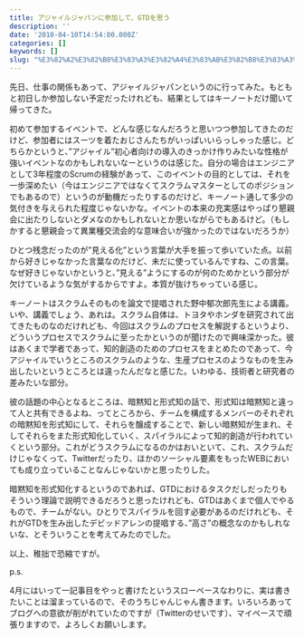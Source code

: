 ```yaml
---
title: アジャイルジャパンに参加して、GTDを思う
description: ''
date: '2010-04-10T14:54:00.000Z'
categories: []
keywords: []
slug: "%E3%82%A2%E3%82%B8%E3%83%A3%E3%82%A4%E3%83%AB%E3%82%B8%E3%83%A3%E3%83%91%E3%83%B3%E3%81%AB%E5%8F%82%E5%8A%A0%E3%81%97%E3%81%A6%E3%80%81GTD%E3%82%92..."
---
```

先日、仕事の関係もあって、アジャイルジャパンというのに行ってみた。もともと初日しか参加しない予定だったけれども、結果としてはキーノートだけ聞いて帰ってきた。

初めて参加するイベントで、どんな感じなんだろうと思いつつ参加してきたのだけど、参加者にはスーツを着たおじさんたちがいっぱいいらっしゃった感じ。どちらかというと、”アジャイル”初心者向けの導入のきっかけ作りみたいな性格が強いイベントなのかもしれないなーというのは感じた。自分の場合はエンジニアとして3年程度のScrumの経験があって、このイベントの目的としては、それを一歩深めたい（今はエンジニアではなくてスクラムマスターとしてのポジションでもあるので）というのが動機だったりするのだけど、キーノート通して多少の気付きを与えられた程度じゃないかな。イベントの本来の充実感はやっぱり懇親会に出たりしないとダメなのかもしれないとか思いながらでもあるけど。（もしかすると懇親会って異業種交流会的な意味合いが強かったのではないだろうか）

ひとつ残念だったのが”見える化”という言葉が大手を振って歩いていた点。以前から好きじゃなかった言葉なのだけど、未だに使っているんですね、この言葉。なぜ好きじゃないかというと、”見える”ようにするのが何のためかという部分が欠けているような気がするからですよ。本質が抜けちゃっている感じ。

キーノートはスクラムそのものを論文で提唱された野中郁次郎先生による講義。いや、講義でしょう、あれは。スクラム自体は、トヨタやホンダを研究されて出てきたものなのだけれども、今回はスクラムのプロセスを解説するというより、どういうプロセスでスクラムに至ったかというのが聞けたので興味深かった。彼はあくまで学者であって、知的創造のためのプロセスをまとめたのであって、今アジャイルでいうところのスクラムのような、生産プロセスのようなものを生み出したいというところとは違ったんだなと感じた。いわゆる、技術者と研究者の差みたいな部分。

彼の話題の中心となるところは、暗黙知と形式知の話で、形式知は暗黙知と違って人と共有できるよね、ってところから、チームを構成するメンバーのそれぞれの暗黙知を形式知にして、それらを醸成することで、新しい暗黙知が生まれ、そしてそれらをまた形式知化していく、スパイラルによって知的創造が行われていくという部分。これがどうスクラムになるのかはおいといて、これ、スクラムだけじゃなくって、Twitterだったり、ほかのソーシャル要素をもったWEBにおいても成り立っていることなんじゃないかと思ったりした。

暗黙知を形式知化するというのであれば、GTDにおけるタスクだしだったりもそういう理論で説明できるだろうと思ったけれども、GTDはあくまで個人でやるもので、チームがない。ひとりでスパイラルを回す必要があるのだけれども、それがGTDを生み出したデビッドアレンの提唱する、”高さ”の概念なのかもしれないな、とそういうことを考えてみたのでした。

以上、稚拙で恐縮ですが。

p.s.

4月にはいって一記事目をやっと書けたというスローペースなわりに、実は書きたいことは溜まっているので、そのうちじゃんじゃん書きます。いろいろあってブログへの意欲が削がれていたのですが（Twitterのせいです）、マイペースで頑張りますので、よろしくお願いします。